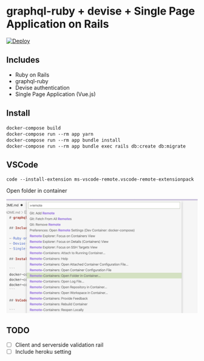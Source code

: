 # graphql-ruby + devise + Single Page Application on Rails

[![Deploy](https://www.herokucdn.com/deploy/button.svg)](https://heroku.com/deploy?template=https://github.com/shwld/graphql-ruby-on-rails-with-spa)

## Includes

- Ruby on Rails
- graphql-ruby
- Devise authentication
- Single Page Application (Vue.js)

## Install

```
docker-compose build
docker-compose run --rm app yarn
docker-compose run --rm app bundle install
docker-compose run --rm app bundle exec rails db:create db:migrate
```

## VSCode

```
code --install-extension ms-vscode-remote.vscode-remote-extensionpack
```

Open folder in container

![remote development](./docs/vscode1.png)

## TODO

- [ ] Client and serverside validation rail
- [ ] Include heroku setting
